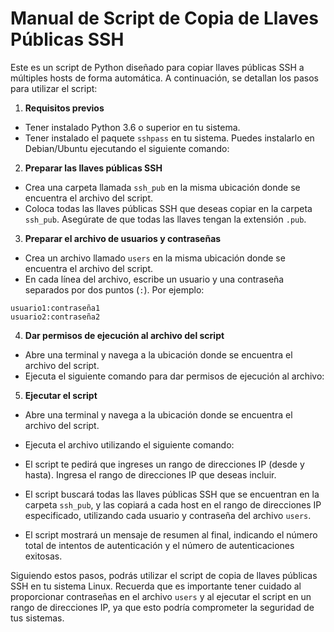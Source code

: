 # Manual de Script de Copia de Llaves Públicas SSH

Este es un script de Python diseñado para copiar llaves públicas SSH a múltiples hosts de forma automática. A continuación, se detallan los pasos para utilizar el script:

1. **Requisitos previos**

- Tener instalado Python 3.6 o superior en tu sistema.
- Tener instalado el paquete `sshpass` en tu sistema. Puedes instalarlo en Debian/Ubuntu ejecutando el siguiente comando:

2. **Preparar las llaves públicas SSH**

- Crea una carpeta llamada `ssh_pub` en la misma ubicación donde se encuentra el archivo del script.
- Coloca todas las llaves públicas SSH que deseas copiar en la carpeta `ssh_pub`. Asegúrate de que todas las llaves tengan la extensión `.pub`.

3. **Preparar el archivo de usuarios y contraseñas**

- Crea un archivo llamado `users` en la misma ubicación donde se encuentra el archivo del script.
- En cada línea del archivo, escribe un usuario y una contraseña separados por dos puntos (`:`). Por ejemplo:

`usuario1:contraseña1` \
`usuario2:contraseña2`

4. **Dar permisos de ejecución al archivo del script**

- Abre una terminal y navega a la ubicación donde se encuentra el archivo del script.
- Ejecuta el siguiente comando para dar permisos de ejecución al archivo:

5. **Ejecutar el script**

- Abre una terminal y navega a la ubicación donde se encuentra el archivo del script.
- Ejecuta el archivo utilizando el siguiente comando:

- El script te pedirá que ingreses un rango de direcciones IP (desde y hasta). Ingresa el rango de direcciones IP que deseas incluir.
- El script buscará todas las llaves públicas SSH que se encuentran en la carpeta `ssh_pub`, y las copiará a cada host en el rango de direcciones IP especificado, utilizando cada usuario y contraseña del archivo `users`.
- El script mostrará un mensaje de resumen al final, indicando el número total de intentos de autenticación y el número de autenticaciones exitosas.

Siguiendo estos pasos, podrás utilizar el script de copia de llaves públicas SSH en tu sistema Linux. Recuerda que es importante tener cuidado al proporcionar contraseñas en el archivo `users` y al ejecutar el script en un rango de direcciones IP, ya que esto podría comprometer la seguridad de tus sistemas.
